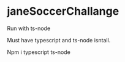 # janeSoccerChallange

Run with ts-node

Must have typescript and ts-node isntall.

Npm i typescript ts-node

